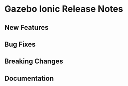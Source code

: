 # Gazebo Ionic Release Notes

## New Features

## Bug Fixes

## Breaking Changes

## Documentation


